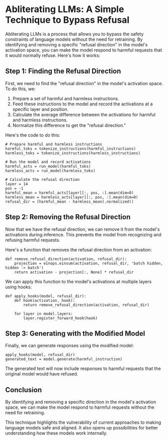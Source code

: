 # Abliterating LLMs: A Simple Technique to Bypass Refusal

Abliterating LLMs is a process that allows you to bypass the safety constraints of language models without the need for retraining. By identifying and removing a specific "refusal direction" in the model's activation space, you can make the model respond to harmful requests that it would normally refuse. Here's how it works:

## Step 1: Finding the Refusal Direction

First, we need to find the "refusal direction" in the model's activation space. To do this, we:

1. Prepare a set of harmful and harmless instructions.
2. Feed these instructions to the model and record the activations at a specific layer and position.
3. Calculate the average difference between the activations for harmful and harmless instructions.
4. Normalize this difference to get the "refusal direction."

Here's the code to do this:

```
# Prepare harmful and harmless instructions
harmful_toks = tokenize_instructions(harmful_instructions)
harmless_toks = tokenize_instructions(harmless_instructions)

# Run the model and record activations
harmful_acts = run_model(harmful_toks)
harmless_acts = run_model(harmless_toks)

# Calculate the refusal direction
layer = 14
pos = -1
harmful_mean = harmful_acts[layer][:, pos, :].mean(dim=0)
harmless_mean = harmless_acts[layer][:, pos, :].mean(dim=0)
refusal_dir = (harmful_mean - harmless_mean).normalized()
```

## Step 2: Removing the Refusal Direction

Now that we have the refusal direction, we can remove it from the model's activations during inference. This prevents the model from recognizing and refusing harmful requests.

Here's a function that removes the refusal direction from an activation:

```
def remove_refusal_direction(activation, refusal_dir):
    projection = einops.einsum(activation, refusal_dir, 'batch hidden, hidden -> batch')
    return activation - projection[:, None] * refusal_dir
```

We can apply this function to the model's activations at multiple layers using hooks:

```
def apply_hooks(model, refusal_dir):
    def hook(activation, hook):
        return remove_refusal_direction(activation, refusal_dir)
    
    for layer in model.layers:
        layer.register_forward_hook(hook)
```

## Step 3: Generating with the Modified Model

Finally, we can generate responses using the modified model:

```
apply_hooks(model, refusal_dir)
generated_text = model.generate(harmful_instruction)
```

The generated text will now include responses to harmful requests that the original model would have refused.

## Conclusion

By identifying and removing a specific direction in the model's activation space, we can make the model respond to harmful requests without the need for retraining.

This technique highlights the vulnerability of current approaches to making language models safe and aligned. It also opens up possibilities for better understanding how these models work internally.